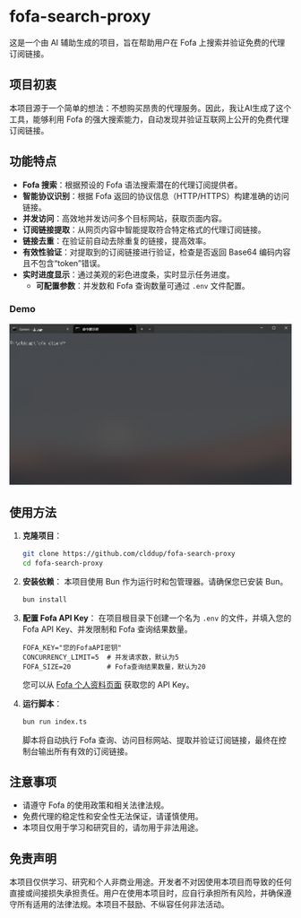 # fofa-search-proxy

这是一个由 AI 辅助生成的项目，旨在帮助用户在 Fofa 上搜索并验证免费的代理订阅链接。

## 项目初衷

本项目源于一个简单的想法：不想购买昂贵的代理服务。因此，我让AI生成了这个工具，能够利用 Fofa 的强大搜索能力，自动发现并验证互联网上公开的免费代理订阅链接。

## 功能特点

-   **Fofa 搜索**：根据预设的 Fofa 语法搜索潜在的代理订阅提供者。
-   **智能协议识别**：根据 Fofa 返回的协议信息（HTTP/HTTPS）构建准确的访问链接。
-   **并发访问**：高效地并发访问多个目标网站，获取页面内容。
-   **订阅链接提取**：从网页内容中智能提取符合特定格式的代理订阅链接。
-   **链接去重**：在验证前自动去除重复的链接，提高效率。
-   **有效性验证**：对提取到的订阅链接进行验证，检查是否返回 Base64 编码内容且不包含“token”错误。
-   **实时进度显示**：通过美观的彩色进度条，实时显示任务进度。
    -   **可配置参数**：并发数和 Fofa 查询数量可通过 `.env` 文件配置。

### Demo

![Demo](demo.gif)

## 使用方法

1.  **克隆项目**：
    ```bash
    git clone https://github.com/clddup/fofa-search-proxy
    cd fofa-search-proxy
    ```

2.  **安装依赖**：
    本项目使用 Bun 作为运行时和包管理器。请确保您已安装 Bun。
    ```bash
    bun install
    ```

3.  **配置 Fofa API Key**：
    在项目根目录下创建一个名为 `.env` 的文件，并填入您的 Fofa API Key、并发限制和 Fofa 查询结果数量。
    ```env
    FOFA_KEY="您的FofaAPI密钥"
    CONCURRENCY_LIMIT=5  # 并发请求数，默认为5
    FOFA_SIZE=20         # Fofa查询结果数量，默认为20
    ```
    您可以从 [Fofa 个人资料页面](https://fofa.info/userInfo) 获取您的 API Key。

4.  **运行脚本**：
    ```bash
    bun run index.ts
    ```

    脚本将自动执行 Fofa 查询、访问目标网站、提取并验证订阅链接，最终在控制台输出所有有效的订阅链接。

## 注意事项

-   请遵守 Fofa 的使用政策和相关法律法规。
-   免费代理的稳定性和安全性无法保证，请谨慎使用。
-   本项目仅用于学习和研究目的，请勿用于非法用途。

## 免责声明

本项目仅供学习、研究和个人非商业用途。开发者不对因使用本项目而导致的任何直接或间接损失承担责任。用户在使用本项目时，应自行承担所有风险，并确保遵守所有适用的法律法规。本项目不鼓励、不纵容任何非法活动。